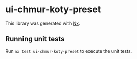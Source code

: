 # ui-chmur-koty-preset

This library was generated with [Nx](https://nx.dev).

## Running unit tests

Run `nx test ui-chmur-koty-preset` to execute the unit tests.
